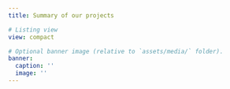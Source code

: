 ```yaml
---
title: Summary of our projects

# Listing view
view: compact

# Optional banner image (relative to `assets/media/` folder).
banner:
  caption: ''
  image: ''
---
```

